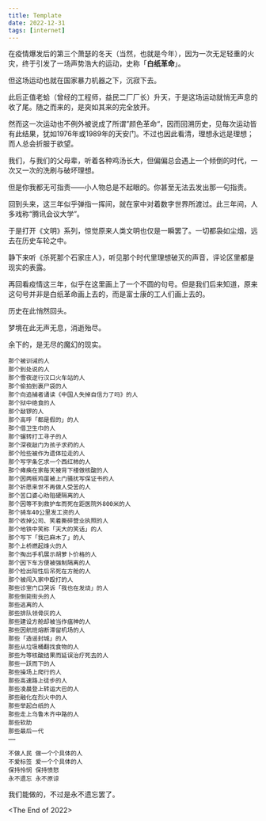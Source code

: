 ```yaml
---
title: Template
date: 2022-12-31
tags: [internet]
---
```


在疫情爆发后的第三个萧瑟的冬天（当然，也就是今年），因为一次无足轻重的火灾，终于引发了一场声势浩大的运动，史称「**白纸革命**」。

但这场运动也就在国家暴力机器之下，沉寂下去。

此后正值老蛤（曾经的工程师，益民二厂厂长）升天，于是这场运动就悄无声息的收了尾。随之而来的，是突如其来的完全放开。

然而这一次运动也不例外被说成了所谓”颜色革命“，因而回溯历史，见每次运动皆有此结果，犹如1976年或1989年的天安门。不过也因此看清，理想永远是理想；而人总会折服于欲望。

我们，与我们的父母辈，听着各种鸡汤长大，但偏偏总会遇上一个倾倒的时代，一次又一次的洗刷与破坏理想。

但是你我都无可指责——小人物总是不起眼的。你甚至无法去发出那一句指责。

回到头来，这三年似乎弹指一挥间，就在家中对着数字世界所渡过。此三年间，人多戏称“腾讯会议大学”。

于是打开《文明》系列，惊觉原来人类文明也仅是一瞬罢了。一切都袅如尘烟，远去在历史车轮之中。

静下来听《杀死那个石家庄人》，听见那个时代里理想破灭的声音，评论区里都是现实的表露。

再回看疫情这三年，似乎在这里画上了一个不圆的句号。但是我们后来知道，原来这句号并非是白纸革命画上去的，而是富士康的工人们画上去的。

历史在此悄然回头。

梦境在此无声无息，消逝殆尽。

余下的，是无尽的魔幻的现实。

```
那个被训诫的人
那个到处说的人
那个雪夜逆行汉口火车站的人
那个偷拍到裹尸袋的人
那个向追捕者诵读《中国人失掉自信力了吗》的人
那个狱中绝食的人
那个敲锣的人
那个高呼「都是假的」的人
那个借卫生巾的人
那个辗转打工寻子的人
那个深夜敲门为孩子求药的人
那个险些被作为遗体拉走的人
那个写字条乞求一个西红柿的人
那个瘫痪在家每天被背下楼做核酸的人
那个因两板鸡蛋被上门骚扰写保证书的人
那个祈愿来世不再做人受苦的人
那个苦口婆心劝阻硬隔离的人
那个因等不到救护车而死在距医院外800米的人
那个骑车40公里发工资的人
那个收掉公司、笑着撕碎营业执照的人
那个地铁中笑称「天大的笑话」的人
那个写下「我已麻木了」的人
那个上桥燃起烽火的人
那个掏出手机展示胡萝卜价格的人
那个因下车方便被强制隔离的人
那个检出阳性后吊死在方舱的人
那个被闯入家中殴打的人
那些诊室门口哭诉「我也在发烧」的人
那些倒毙街头的人
那些逃离的人
那些排队领骨灰的人
那些建设方舱却被当作瘟神的人
那些因航班熔断滞留机场的人
那些「造谣封城」的人
那些从垃圾桶翻找食物的人
那些为等核酸结果而延误治疗死去的人
那些一跃而下的人
那些操场上爬行的人
那些高速路上徒步的人
那些凌晨登上转运大巴的人
那些融化在烈火中的人
那些举起白纸的人
那些走上乌鲁木齐中路的人
那些软肋
那些最后一代
……

不做人民 做一个个具体的人
不爱标签 爱一个个具体的人
保持怜悯 保持愤怒
永不遗忘 永不原谅
```

我们能做的，不过是永不遗忘罢了。

<The End of 2022>

